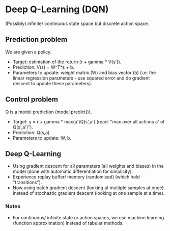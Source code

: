 # Deep Q-Learning (DQN)

(Possibly) infinite/ continuous state space but discrete action space.

## Prediction problem

We are given a policy.
- Target: estimation of the return (r + gamma * V(s')).
- Prediction: V(s) = W^T*s + b.
- Parameters to update: weight matrix (W) and bias vector (b) (i.e. the linear regression parameters - use squared error and do gradient descent to update these parameters).

## Control problem

Q is a model prediction (model.predict()).
- Target: y = r + gamma * max(a')Q(s',a')  (read: "max over all actions a' of Q(s',a')").
- Prediction: Q(s,a).
- Parameters to update: W, b.

## Deep Q-Learning

- Using gradient descent for all parameters (all weights and biases) in the model (done with automatic differentiation for simplicity).
- Experience replay buffer/ memory (randomised) (which hold "transitions").
- Now using batch gradient descent (looking at multiple samples at once) instead of stochastic gradient descent (looking at one sample at a time).



### Notes
- For continuous/ infinite state or action spaces, we use machine learning (function approximation) instead of tabular methods.
